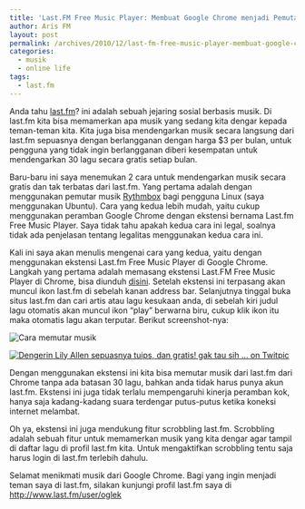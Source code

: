 ```yaml
---
title: 'Last.FM Free Music Player: Membuat Google Chrome menjadi Pemutar Musik'
author: Aris FM
layout: post
permalink: /archives/2010/12/last-fm-free-music-player-membuat-google-chrome-menjadi-pemutar-musik.html
categories:
  - musik
  - online life
tags:
  - last.fm
---
```

Anda tahu [last.fm][1]? ini adalah sebuah jejaring sosial berbasis musik. Di last.fm kita bisa memamerkan apa musik yang sedang kita dengar kepada teman-teman kita. Kita juga bisa mendengarkan musik secara langsung dari last.fm sepuasnya dengan berlangganan dengan harga $3 per bulan, untuk pengguna yang tidak ingin berlangganan diberi kesempatan untuk mendengarkan 30 lagu secara gratis setiap bulan.

Baru-baru ini saya menemukan 2 cara untuk mendengarkan musik secara gratis dan tak terbatas dari last.fm. Yang pertama adalah dengan menggunakan pemutar musik [Rythmbox][2] bagi pengguna Linux (saya menggunakan Ubuntu). Cara yang kedua lebih mudah, yaitu cukup menggunakan peramban Google Chrome dengan ekstensi bernama Last.fm Free Music Player. Saya tidak tahu apakah kedua cara ini legal, soalnya tidak ada penjelasan tentang legalitas menggunakan kedua cara ini. 

Kali ini saya akan menulis mengenai cara yang kedua, yaitu dengan menggunakan ekstensi Last.fm Free Music Player di Google Chrome. Langkah yang pertama adalah memasang ekstensi Last.FM Free Music Player di Chrome, bisa diunduh [disini][3]. Setelah ekstensi ini terpasang akan muncul ikon last.fm di sebelah kanan address bar. Selanjutnya tinggal buka situs last.fm dan cari artis atau lagu kesukaan anda, di sebelah kiri judul lagu otomatis akan muncul ikon &#8220;play&#8221; berwarna biru, cukup klik ikon itu maka otomatis lagu akan terputar. Berikut screenshot-nya:

<!--more-->

<img src="http://i0.wp.com/cekerholic.com/wp-content/uploads/2010/12/scrobbling.png?w=604" alt="Cara memutar musik" data-recalc-dims="1" />

[<img src="http://i2.wp.com/cekerholic.com/wp-content/uploads/2010/12/allen.jpg?w=604" alt="Dengerin Lily Allen sepuasnya tuips, dan gratis! gak tau sih ... on Twitpic" data-recalc-dims="1" />][4]

Dengan menggunakan ekstensi ini kita bisa memutar musik dari last.fm dari Chrome tanpa ada batasan 30 lagu, bahkan anda tidak harus punya akun last.fm. Ekstensi ini juga tidak terlalu mempengaruhi kinerja peramban kok, hanya saja kadang-kadang suara terdengar putus-putus ketika koneksi internet melambat. 

Oh ya, ekstensi ini juga mendukung fitur scrobbling last.fm. Scrobbling adalah sebuah fitur untuk memamerkan musik yang kita dengar agar tampil di daftar lagu di profil last.fm kita. Untuk mengaktifkan scrobbling tentu saja harus login di last.fm terlebih dahulu.

Selamat menikmati musik dari Google Chrome. Bagi yang ingin menjadi teman saya di last.fm, silakan kunjungi profil last.fm saya di <http://www.last.fm/user/oglek>

 [1]: http://www.last.fm/user/oglek
 [2]: http://projects.gnome.org/rhythmbox/
 [3]: https://chrome.google.com/extensions/detail/bbncpldmanoknoahidbgmkgobgmhnafh
 [4]: http://twitpic.com/3bso54 "Dengerin Lily Allen sepuasnya tuips, dan gratis! gak tau sih ... on Twitpic"